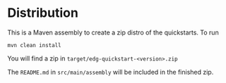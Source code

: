 Distribution
============

This is a Maven assembly to create a zip distro of the quickstarts. To run 

    mvn clean install

You will find a zip in `target/edg-quickstart-<version>.zip`

The `README.md` in `src/main/assembly` will be included in the finished zip.
